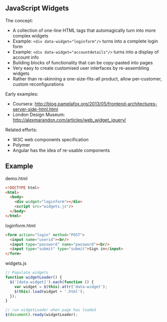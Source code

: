 JavaScript Widgets
------------------

The concept:

  * A collection of one-line HTML tags that automagically turn into more complex widgets
  * Example: ```<div data-widget="loginform"/>``` turns into a complete login form
  * Example: ```<div data-widget="accountdetails"/>``` turns into a display of account info
  * Building blocks of functionality that can be copy-pasted into pages 
  * Very easy to create customised user interfaces by re-assembling widgets
  * Rather than re-skinning a one-size-fits-all product, allow per-customer, custom reconfigurations

Early examples:
   * Coursera: http://blog.pamelafox.org/2013/05/frontend-architectures-server-side-html.html
   * London Design Museum: http://alexmarandon.com/articles/web_widget_jquery/

Related efforts:
   * W3C web components specification
   * Polymer
   * Angular has the idea of re-usable components
  
Example
-------

demo.html
```html
<!DOCTYPE html>
<html>
  <body>
    <div widget="loginform"></div>
    <script src="widgets.js"/>
  </body>
</html>
```

loginform.html
```html
<form action="login" method="POST">
  <input name="userid"><br/>
  <input type="password" name="password"><br/>
  <input type="submit" type="submit">Sign in</input>
</form>

```

widgets.js
```javascript
// Populate widgets
function widgetLoader() {
  $('[data-widget]').each(function () {
    var widget = $(this).attr('data-widget');
    $(this).load(widget + '.html');
  });
}

// run widgetLoader when page has loaded
$(document).ready(widgetLoader);
```    
